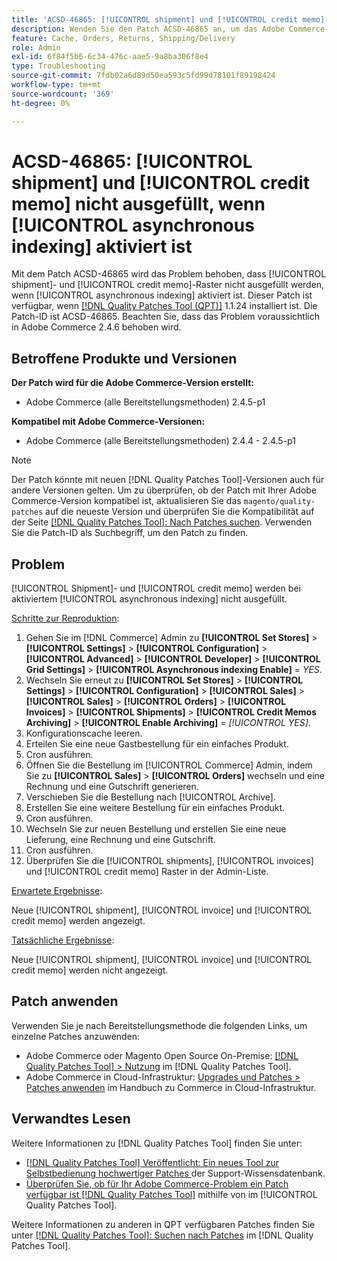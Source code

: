 ```yaml
---
title: 'ACSD-46865: [!UICONTROL shipment] und [!UICONTROL credit memo] nicht ausgefüllt, wenn [!UICONTROL asynchronous indexing] aktiviert ist'
description: Wenden Sie den Patch ACSD-46865 an, um das Adobe Commerce-Problem zu beheben, bei dem [!UICONTROL shipment]- und [!UICONTROL credit memo]-Raster nicht ausgefüllt werden, wenn [!UICONTROL asynchronous indexing] aktiviert ist.
feature: Cache, Orders, Returns, Shipping/Delivery
role: Admin
exl-id: 6f84f5b6-6c34-476c-aae5-9a8ba306f8e4
type: Troubleshooting
source-git-commit: 7fdb02a6d89d50ea593c5fd99d78101f89198424
workflow-type: tm+mt
source-wordcount: '369'
ht-degree: 0%

---
```


# ACSD-46865: [!UICONTROL shipment] und [!UICONTROL credit memo] nicht ausgefüllt, wenn [!UICONTROL asynchronous indexing] aktiviert ist

Mit dem Patch ACSD-46865 wird das Problem behoben, dass [!UICONTROL shipment]- und [!UICONTROL credit memo]-Raster nicht ausgefüllt werden, wenn [!UICONTROL asynchronous indexing] aktiviert ist. Dieser Patch ist verfügbar, wenn [[!DNL Quality Patches Tool (QPT)]](https://experienceleague.adobe.com/en/docs/commerce-operations/tools/quality-patches-tool/quality-patches-tool-to-self-serve-quality-patches) 1.1.24 installiert ist. Die Patch-ID ist ACSD-46865. Beachten Sie, dass das Problem voraussichtlich in Adobe Commerce 2.4.6 behoben wird.

## Betroffene Produkte und Versionen

**Der Patch wird für die Adobe Commerce-Version erstellt:**

* Adobe Commerce (alle Bereitstellungsmethoden) 2.4.5-p1

**Kompatibel mit Adobe Commerce-Versionen:**

* Adobe Commerce (alle Bereitstellungsmethoden) 2.4.4 - 2.4.5-p1

>[!NOTE]
>
>Der Patch könnte mit neuen [!DNL Quality Patches Tool]-Versionen auch für andere Versionen gelten. Um zu überprüfen, ob der Patch mit Ihrer Adobe Commerce-Version kompatibel ist, aktualisieren Sie das `magento/quality-patches` auf die neueste Version und überprüfen Sie die Kompatibilität auf der Seite [[!DNL Quality Patches Tool]: Nach Patches suchen](https://experienceleague.adobe.com/tools/commerce-quality-patches/index.html). Verwenden Sie die Patch-ID als Suchbegriff, um den Patch zu finden.

## Problem

[!UICONTROL Shipment]- und [!UICONTROL credit memo] werden bei aktiviertem [!UICONTROL asynchronous indexing] nicht ausgefüllt.

<u>Schritte zur Reproduktion</u>:

1. Gehen Sie im [!DNL Commerce] Admin zu **[!UICONTROL Set Stores]** > **[!UICONTROL Settings]** > **[!UICONTROL Configuration]** > **[!UICONTROL Advanced]** > **[!UICONTROL Developer]** > **[!UICONTROL Grid Settings]** > **[!UICONTROL Asynchronous indexing Enable]** = *YES*.
2. Wechseln Sie erneut zu **[!UICONTROL Set Stores]** > **[!UICONTROL Settings]** > **[!UICONTROL Configuration]** > **[!UICONTROL Sales]** > **[!UICONTROL Sales]** > **[!UICONTROL Orders]** > **[!UICONTROL Invoices]** > **[!UICONTROL Shipments]** > **[!UICONTROL Credit Memos Archiving]** > **[!UICONTROL Enable Archiving]** = *[!UICONTROL YES]*.
3. Konfigurationscache leeren.
4. Erteilen Sie eine neue Gastbestellung für ein einfaches Produkt.
5. Cron ausführen.
6. Öffnen Sie die Bestellung im [!UICONTROL Commerce] Admin, indem Sie zu **[!UICONTROL Sales]** > **[!UICONTROL Orders]** wechseln und eine Rechnung und eine Gutschrift generieren.
7. Verschieben Sie die Bestellung nach [!UICONTROL Archive].
8. Erstellen Sie eine weitere Bestellung für ein einfaches Produkt.
9. Cron ausführen.
10. Wechseln Sie zur neuen Bestellung und erstellen Sie eine neue Lieferung, eine Rechnung und eine Gutschrift.
11. Cron ausführen.
12. Überprüfen Sie die [!UICONTROL shipments], [!UICONTROL invoices] und [!UICONTROL credit memo] Raster in der Admin-Liste.

<u>Erwartete Ergebnisse</u>:

Neue [!UICONTROL shipment], [!UICONTROL invoice] und [!UICONTROL credit memo] werden angezeigt.

<u>Tatsächliche Ergebnisse</u>:

Neue [!UICONTROL shipment], [!UICONTROL invoice] und [!UICONTROL credit memo] werden nicht angezeigt.

## Patch anwenden

Verwenden Sie je nach Bereitstellungsmethode die folgenden Links, um einzelne Patches anzuwenden:

* Adobe Commerce oder Magento Open Source On-Premise: [[!DNL Quality Patches Tool] > Nutzung](/help/tools/quality-patches-tool/usage.md) im [!DNL Quality Patches Tool].
* Adobe Commerce in Cloud-Infrastruktur: [Upgrades und Patches > Patches anwenden](https://experienceleague.adobe.com/docs/commerce-cloud-service/user-guide/develop/upgrade/apply-patches.html) im Handbuch zu Commerce in Cloud-Infrastruktur.

## Verwandtes Lesen

Weitere Informationen zu [!DNL Quality Patches Tool] finden Sie unter:

* [[!DNL Quality Patches Tool] Veröffentlicht: Ein neues Tool zur Selbstbedienung hochwertiger Patches ](https://experienceleague.adobe.com/en/docs/commerce-operations/tools/quality-patches-tool/quality-patches-tool-to-self-serve-quality-patches) der Support-Wissensdatenbank.
* [Überprüfen Sie, ob für Ihr Adobe Commerce-Problem ein Patch verfügbar ist [!DNL Quality Patches Tool]](/help/tools/quality-patches-tool/patches-available-in-qpt/check-patch-for-magento-issue-with-magento-quality-patches.md) mithilfe von im [!UICONTROL Quality Patches Tool].


Weitere Informationen zu anderen in QPT verfügbaren Patches finden Sie unter [[!DNL Quality Patches Tool]: Suchen nach Patches](https://experienceleague.adobe.com/tools/commerce-quality-patches/index.html) im [!DNL Quality Patches Tool].
